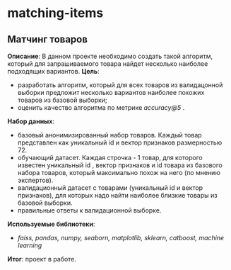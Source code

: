 # matching-items
## Матчинг товаров

**Описание**: В данном проекте необходимо создать такой алгоритм, который для запрашиваемого товара найдет несколько наиболее подходящих вариантов.
**Цель**: 
- разработать алгоритм, который для всех товаров из валидацонной выборки предложит несколько вариантов наиболее похожих товаров из базовой выборки;
- оценить качество алгоритма по метрике _accuracy@5_ .

**Набор данных**:
- базовый анонимизированный набор товаров. Каждый товар представлен как уникальный id и вектор признаков размерностью 72.
- обучающий датасет. Каждая строчка - 1 товар, для которого известен уникальный id , вектор признаков и id товара из базового набора товаров, который максимально похож на него (по мнению экспертов).
- валидационный датасет с товарами (уникальный id и вектор признаков), для которых надо найти наиболее близкие товары из базовой выборки.
- правильные ответы к валидационной выборке.

**Используемые библиотеки**:
* _faiss, pandas, numpy, seaborn, matplotlib, sklearn, catboost, machine learning_

**Итог**: проект в работе.
